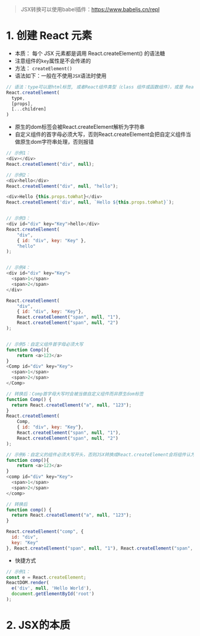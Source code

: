 >JSX转换可以使用babel插件：https://www.babeljs.cn/repl
# 1. 创建 React 元素
+ 本质： 每个 JSX 元素都是调用 React.createElement() 的语法糖
+ 注意组件的`key`属性是不会传递的
+ 方法： `createElement()`
+ 语法如下：一般在不使用`JSX`语法时使用
```js
// 语法：type可以是html标签, 或者React组件类型（class 组件或函数组件），或是 React fragment 类型
React.createElement(
  type,
  [props],
  [...children]
)
```
+ 原生的dom标签会被React.createElement解析为字符串
+ 自定义组件的首字母必须大写，否则React.createElement会把自定义组件当做原生dom字符串处理，否则报错
```js
// 示例1：
<div></div>
React.createElement("div", null);

// 示例2：
<div>hello</div>
React.createElement("div", null, "hello");

<div>Hello {this.props.toWhat}</div>
React.createElement('div', null, `Hello ${this.props.toWhat}`);


// 示例3：
<div id="div" key="Key">hello</div>
React.createElement(
    "div",
    { id: "div", key: "Key" },
    "hello"
);


// 示例4：
<div id="div" key="Key">
  <span>1</span>
  <span>2</span>
</div>

React.createElement(
    "div",
    { id: "div", key: "Key"},
    React.createElement("span", null, "1"),
    React.createElement("span", null, "2")
);


// 示例5：自定义组件首字母必须大写
function Comp(){
	return <a>123</a>
}
<Comp id="div" key="Key">
  <span>1</span>
  <span>2</span>
</Comp>

// 转换后：Comp首字母大写时会被当做自定义组件而非原生dom标签
function Comp() {
  return React.createElement("a", null, "123");
}
React.createElement(
    Comp,
    { id: "div", key: "Key"},
    React.createElement("span", null, "1"),
    React.createElement("span", null, "2")
);

// 示例6：自定义的组件必须大写开头，否则JSX转换成React.createElement会将组件认为是原生dom标签，所以显示comp为字符串
function comp(){
	return <a>123</a>
}
<comp id="div" key="Key">
  <span>1</span>
  <span>2</span>
</comp>

// 转换后
function comp() {
  return React.createElement("a", null, "123");
}

React.createElement("comp", {
  id: "div",
  key: "Key"
}, React.createElement("span", null, "1"), React.createElement("span", null, "2"));
```
+ 快捷方式
```js
// 示例1：
const e = React.createElement;
ReactDOM.render(
  e('div', null, 'Hello World'),
  document.getElementById('root')
);
```

# 2. JSX的本质
